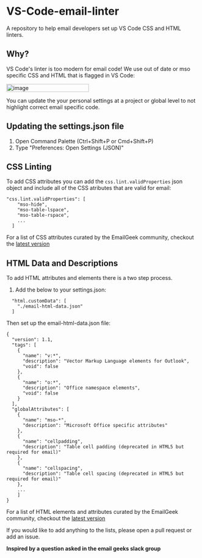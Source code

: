 # VS-Code-email-linter
A repository to help email developers set up VS Code CSS and HTML linters.

## Why?
VS Code's linter is too modern for email code! We use out of date or mso specific CSS and HTML that is flagged in VS Code:

<img width="216" height="21" alt="image" src="https://github.com/user-attachments/assets/8d0b86f7-29d0-4288-8ff8-9d6388a18527" />

You can update the your personal settings at a project or global level to not highlight correct email specific code. 

## Updating the settings.json file

1. Open Command Palette (Ctrl+Shift+P or Cmd+Shift+P)
2. Type "Preferences: Open Settings (JSON)"

## CSS Linting

To add CSS attributes you can add the `css.lint.validProperties` json object and include all of the CSS atributes that are valid for email:

```
"css.lint.validProperties": [
    "mso-hide",
    "mso-table-lspace",
    "mso-table-rspace",
    ...
  ]
```

For a list of CSS attributes curated by the EmailGeek community, checkout the [latest version](/css-lint.json)

## HTML Data and Descriptions

To add HTML attributes and elements there is a two step process. 

1. Add the below to your settings.json:

```
  "html.customData": [
    "./email-html-data.json"
  ]
```

Then set up the email-html-data.json file:

```
{
  "version": 1.1,
  "tags": [
    {
      "name": "v:*",
      "description": "Vector Markup Language elements for Outlook",
      "void": false
    },
    {
      "name": "o:*", 
      "description": "Office namespace elements",
      "void": false
    }
  ],
  "globalAttributes": [
    {
      "name": "mso-*",
      "description": "Microsoft Office specific attributes"
    },
    {
      "name": "cellpadding",
      "description": "Table cell padding (deprecated in HTML5 but required for email)"
    },
    {
      "name": "cellspacing",
      "description": "Table cell spacing (deprecated in HTML5 but required for email)"
    },
    ...
    ]
}
```

For a list of HTML elements and attributes curated by the EmailGeek community, checkout the [latest version](/email-html-data.json)

If you would like to add anything to the lists, please open a pull request or add an issue. 

**Inspired by a question asked in the email geeks slack group**




